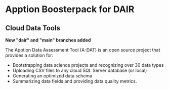 # Apption Boosterpack for DAIR
## Cloud Data Tools

**New "dair" and "main" branches added**

The Apption Data Assessment Tool (A-DAT) is an open source project that provides a solution for:

* Bootstrapping data science projects and recognizing over 30 data types
* Uploading CSV files to any cloud SQL Server database (or local)
* Generating an optimized data schema
* Summarizing data fields and providing data quality metrics.

